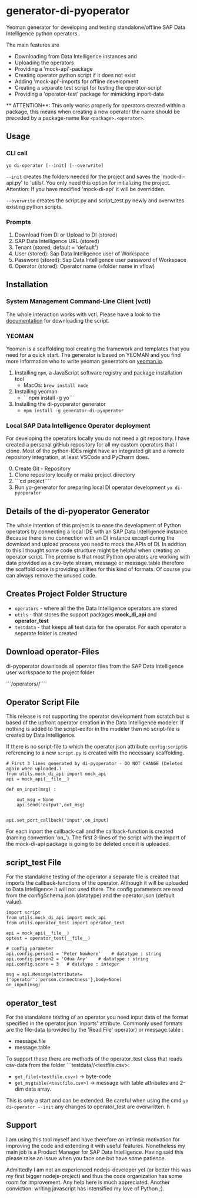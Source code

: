 # generator-di-pyoperator

Yeoman generator for developing and testing standalone/offline SAP Data Intelligence python operators. 

The main features are

* Downloading from Data Intelligence instances and
* Uploading the operators
* Providing a 'mock-api'-package
* Creating operator python script if it does not exist
* Adding 'mock-api'-imports for offline development
* Creating a separate test script for testing the operator-script
* Providing a 'operator-test' package for mimicking inport-data

** ATTENTION**: This only works properly for operators created within a package, this means when creating a new operator the name should be preceded by a package-name like ```<package>.<operator>```.


## Usage

### CLI call
```yo di-operator [--init] [--overwrite]```

```--init``` creates the folders needed for the project and saves the 'mock-di-api.py' to 'utils/. You only need this option for initializing the project. Attention: If you have modified 'mock-di-api' it will be overridden.

```--overwrite``` creates the script.py and script_test.py newly and overwrites existing python scripts. 



### Prompts

1. Download from DI or Upload to DI (stored)  
2. SAP Data Intelligence URL (stored)
3. Tenant (stored, default = 'default')
4. User (stored): Sap Data Intelligence user of Workspace
5. Password (stored): Sap Data Intelligence user password of Workspace
6. Operator (stored): Operator name (=folder name in vflow)


## Installation 

### System Management Command-Line Client (vctl) 
The whole interaction works with vctl. Please have a look to the [documentation](https://help.sap.com/viewer/0b99871a1d994d2ea89598fe59d16cf9/3.0.latest/en-US/b13e0b4fe2574b3881e3c7ef1ad2a640.html) for downloading the script. 

### YEOMAN
Yeoman is a scaffolding tool creating the framework and templates that you need for a quick start. The generator is based on YEOMAN and you find more information who to write yeoman generators on [yeoman.io](https://yeoman.io/authoring/).

1. Installing ```npm```, a JavaScript software registry and package installation tool 
    * MacOs: ```brew install node``` 
2. Installing yeoman
    * ```npm install -g yo````
3. Installing the di-pyoperator generator
    * ```npm install -g generator-di-pyoperator```

### Local SAP Data Intelligence Operator deployment

For developing the operators locally you do not need a git repository. I have created a personal gitHub repository for all my custom operators that I clone. Most of the python-IDEs might have an integrated git and a remote repository integration, at least VSCode and PyCharm does. 

0. Create Git - Repository <project>
1. Clone repository locally or make project directory <project>
2. ```cd project````
3. Run yo-generator for preparing local DI operator development 
```yo di-pyoperator```


## Details of the di-pyoperator Generator

The whole intention of this project is to ease the development of Python operators by connecting a local IDE with an SAP Data Intelligence instance. Because there is no connection with an DI instance except during the download and upload process you need to mock the APIs of DI. In addtion to this I thought some code structure might be helpful when creating an operator script. The premise is that most Python operators are working with data provided as a csv-byte stream, message or message.table therefore the scaffold code is providing utilities for this kind of formats. Of course you can always remove the unused code.  

## Creates Project Folder Structure

* ```operators``` - where all the the Data Intelligence operators are stored
* ```utils``` - that stores the support packages **mock_di_api** and **operator_test** 
* ```testdata``` - that keeps all test data for the operator. For each operator a separate folder is created


## Download operator-Files

di-pyoperator downloads all operator files from the SAP Data Intelligence user workspace to the project folder 

```<project>/operators/<operator-package>/<operator>````

## Operator Script File

This release is not supporting the operator development from scratch but is based of the upfront operator creation in the Data Intelligence modeler. If nothing is added to the script-editor in the modeler then no script-file is created by Data Intelligence. 

If there is no script-file to which the operator.json attribute ```config:script```is referencing to a new ```script.py``` is created with the necessary scaffolding. 

```
# First 3 lines generated by di-pyoperator - DO NOT CHANGE (Deleted again when uploaded.)
from utils.mock_di_api import mock_api
api = mock_api(__file__)

def on_input(msg) :

	out_msg = None
	api.send('output',out_msg)


api.set_port_callback('input',on_input)

```
For each inport the callback-call and the callback-function is created (naming convention:'on_'<port>).  The first 3-lines of the script with the import of the mock-di-api package is going to be deleted once it is uploaded. 

## script_test File

For the standalone testing of the operator a separate file is created that imports the callback-functions of the operator. Although it will be uploaded to Data Intelligence it will not used there. The config parameters are read from the configSchema.json (datatype) and the operator.json (default value).

```
import script
from utils.mock_di_api import mock_api
from utils.operator_test import operator_test
        
api = mock_api(__file__)
optest = operator_test(__file__)

# config parameter 
api.config.person1 = 'Peter Nowhere'    # datatype : string
api.config.person2 = 'Odua Any'    # datatype : string
api.config.score = 3   # datatype : integer

msg = api.Message(attributes={'operator':'person.connectness'},body=None)
on_input(msg)
```

## operator_test

For the standalone testing of an operator you need input data of the format specified in the operator.json 'inports' attribute. Commonly used formats are the file-data (provided by the 'Read File' operator) or message.table : 

* message.file 
* message.table

To support these there are methods of the operator_test class that reads csv-data from the folder ```testdata/<operator>/<testfile.csv>:

* ```get_file(<testfile.csv>)``` -> byte-code
* ```get_msgtable(<testfile.csv>)``` -> message with table attributes and 2-dim data array.

This is only a start and can be extended. Be careful when using the cmd ```yo di-operator --init``` any changes to operator_test are overwritten. h



## Support

I am using this tool myself and have therefore an intrinsic motivation for improving the code and extending it with useful features. Nonetheless my main job is a Product Manager for SAP Data Intelligence.  Having said this please raise an issue when you face one but have some patience.  

Admittedly I am not an experienced nodejs-developer yet (or better this was my first bigger nodejs-project) and thus the code organization has some room for improvement. Any help here is much appreciated. Another conviction: writing javascript has intensified my love of Python ;). 
